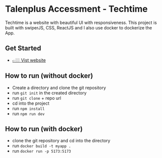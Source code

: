 # Talenplus Accessment - Techtime

Techtime  is a website with beautiful UI with responsiveness.
This project is built with swiperJS, CSS, ReactJS and I also use docker to dockerize the App.

## Get Started

- [👉🏼 Vist website](https://endearing-begonia-0a02bc.netlify.app/)

## How to run (without docker)

- Create a directory and clone the git repository
- run `git init` in the created directory
- run `git clone` + repo url
- cd into the project
- run `npm install`
- run `npm run dev`

## How to run (with docker)

- clone the git repository and cd into the directory
- run `docker build -t myapp .`
- run `docker run -p 5173:5173`
